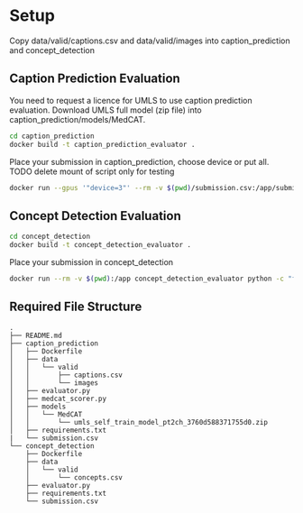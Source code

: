 # Setup

Copy data/valid/captions.csv and data/valid/images into caption_prediction and concept_detection

## Caption Prediction Evaluation

You need to request a licence for UMLS to use caption prediction evaluation. Download UMLS full model (zip file) into caption_prediction/models/MedCAT.

```sh
cd caption_prediction
docker build -t caption_prediction_evaluator .
```

Place your submission in caption_prediction, choose device or put all.
TODO delete mount of script only for testing
```sh
docker run --gpus '"device=3"' --rm -v $(pwd)/submission.csv:/app/submission.csv -v $(pwd)/evaluator.py:/app/evaluator.py caption_prediction_evaluator python3 -c "from evaluator import CaptionEvaluator; evaluator = CaptionEvaluator('/app/data/valid/captions.csv'); result = evaluator._evaluate({'submission_file_path': '/app/submission.csv'}); print(result)"
```

## Concept Detection Evaluation

```sh
cd concept_detection
docker build -t concept_detection_evaluator .
```

Place your submission in concept_detection
```sh
docker run --rm -v $(pwd):/app concept_detection_evaluator python -c "from evaluator import ConceptEvaluator; evaluator = ConceptEvaluator('/app/data/valid/concepts.csv'); result = evaluator._evaluate({'submission_file_path': '/app/submission.csv'}); print(result)"
```

## Required File Structure
```plain
.
├── README.md
├── caption_prediction
│   ├── Dockerfile
│   ├── data
│   │   └── valid
│   │       ├── captions.csv
│   │       └── images
│   ├── evaluator.py
│   ├── medcat_scorer.py
│   ├── models
│   │   └── MedCAT
│   │       └── umls_self_train_model_pt2ch_3760d588371755d0.zip
│   ├── requirements.txt
|   └── submission.csv
└── concept_detection
    ├── Dockerfile
    ├── data
    │   └── valid
    │       └── concepts.csv
    ├── evaluator.py
    ├── requirements.txt
    └── submission.csv
```